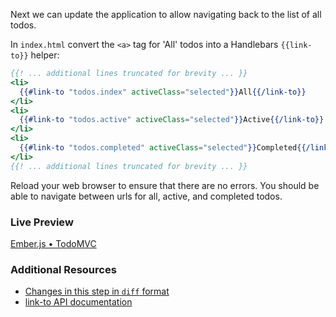 Next we can update the application to allow navigating back to the list of all todos. 

In `index.html` convert the `<a>` tag for 'All' todos into a Handlebars `{{link-to}}` helper:

```handlebars
{{! ... additional lines truncated for brevity ... }}
<li>
  {{#link-to "todos.index" activeClass="selected"}}All{{/link-to}}
</li>
<li>
  {{#link-to "todos.active" activeClass="selected"}}Active{{/link-to}}
</li>
<li>
  {{#link-to "todos.completed" activeClass="selected"}}Completed{{/link-to}}
</li>
{{! ... additional lines truncated for brevity ... }}
```

Reload your web browser to ensure that there are no errors. You should be able to navigate between urls for all, active, and completed todos.

### Live Preview
<a class="jsbin-embed" href="http://jsbin.com/uYuGA/1/embed?live">Ember.js • TodoMVC</a><script src="http://static.jsbin.com/js/embed.js"></script>

### Additional Resources

  * [Changes in this step in `diff` format](https://github.com/emberjs/quickstart-code-sample/commit/843ff914873081560e4ba97df0237b8595b6ae51)
  * [link-to API documentation](/api/classes/Ember.Handlebars.helpers.html#method_link-to)
